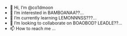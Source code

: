 - 👋 Hi, I’m @co1dmoon
- 👀 I’m interested in BAMBOANAA??...
- 🌱 I’m currently learning LEMONNNSS???...
- 💞️ I’m looking to collaborate on BOAOBOD? LEADLE??...
- 📫 How to reach me ...

<!---
co1dmoon/co1dmoon is a ✨ special ✨ repository because its `README.md` (this file) appears on your GitHub profile.
You can click the Preview link to take a look at your changes.
--->
